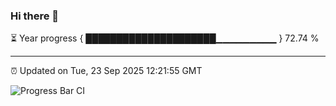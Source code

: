 ### Hi there 👋

⏳ Year progress { █████████████████████▁▁▁▁▁▁▁▁▁ } 72.74 %

---

⏰ Updated on Tue, 23 Sep 2025 12:21:55 GMT

![Progress Bar CI](https://github.com/Shyam-Makwana/GitHub-Actions-Demo/workflows/Progress%20Bar%20CI/badge.svg)
